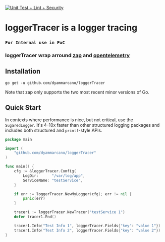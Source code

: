 [![Unit Test + Lint + Security](https://github.com/dyammarcano/loggerTracer/actions/workflows/ci.yml/badge.svg)](https://github.com/dyammarcano/loggerTracer/actions/workflows/ci.yml)

# loggerTracer is a logger tracing

### `For Internal use in PoC`

### loggerTracer wrap arround [zap](https://github.com/uber-go/zap) and [opentelemetry](https://github.com/open-telemetry/opentelemetry-go)

## Installation

`go get -u github.com/dyammarcano/loggerTracer`

Note that zap only supports the two most recent minor versions of Go.

## Quick Start

In contexts where performance is nice, but not critical, use the
`SugaredLogger`. It's 4-10x faster than other structured logging
packages and includes both structured and `printf`-style APIs.

```go
package main

import (
	"github.com/dyammarcano/loggerTracer"
)

func main() {
	cfg := &loggerTracer.Config{
		LogDir:      "/var/log/app",
		ServiceName: "testService",
	}

	if err := loggerTracer.NewMyLogger(cfg); err != nil {
		panic(err)
	}

	tracer1 := loggerTracer.NewTracer("testService 1")
	defer tracer1.End()

	tracer1.Info("Test Info 1", loggerTracer.Fields{"key": "value 1"})
	tracer1.Info("Test Info 2", loggerTracer.Fields{"key": "value 2"})
}
```
